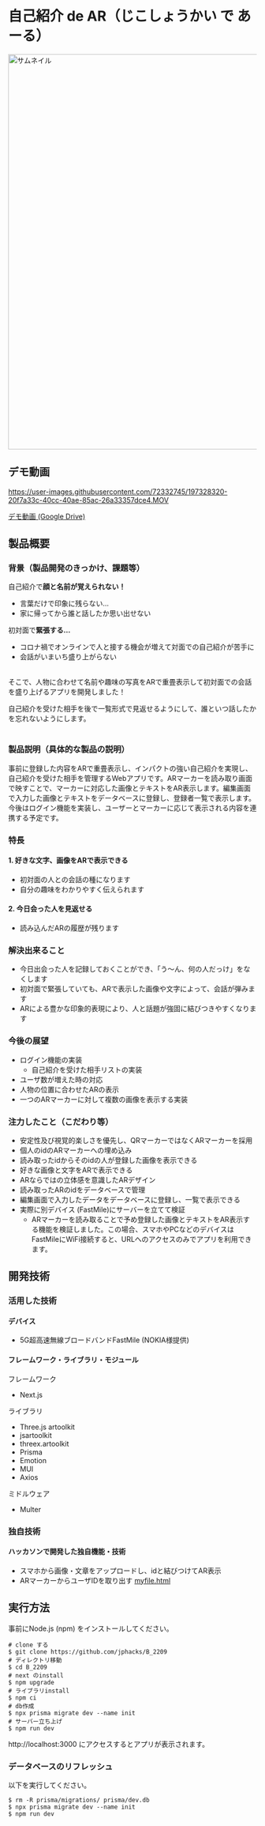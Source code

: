 # 自己紹介 de AR（じこしょうかい で あーる）

<img width="800" alt="サムネイル" src="https://user-images.githubusercontent.com/72190893/197318598-5fd3f9b5-3f76-420e-a8e7-1ba9a0e9abe8.png">

## デモ動画
https://user-images.githubusercontent.com/72332745/197328320-20f7a33c-40cc-40ae-85ac-26a33357dce4.MOV

[デモ動画 (Google Drive) ](https://drive.google.com/file/d/1TyIxKmXAFAUnPMtGVx_SGGMyNe3xS7Ea/view?usp=sharing) 

## 製品概要
### 背景（製品開発のきっかけ、課題等）

自己紹介で**顔と名前が覚えられない！**   

- 言葉だけで印象に残らない…
- 家に帰ってから誰と話したか思い出せない  

初対面で**緊張する…**

- コロナ禍でオンラインで人と接する機会が増えて対面での自己紹介が苦手に
- 会話がいまいち盛り上がらない  

<br>
そこで、人物に合わせて名前や趣味の写真をARで重畳表示して初対面での会話を盛り上げるアプリを開発しました！

自己紹介を受けた相手を後で一覧形式で見返せるようにして、誰といつ話したかを忘れないようにします。
<br>
<br>

### 製品説明（具体的な製品の説明）
事前に登録した内容をARで重畳表示し、インパクトの強い自己紹介を実現し、自己紹介を受けた相手を管理するWebアプリです。ARマーカーを読み取り画面で映すことで、マーカーに対応した画像とテキストをAR表示します。編集画面で入力した画像とテキストをデータベースに登録し、登録者一覧で表示します。今後はログイン機能を実装し、ユーザーとマーカーに応じて表示される内容を連携する予定です。

### 特長
#### 1. 好きな文字、画像をARで表示できる  
- 初対面の人との会話の種になります
- 自分の趣味をわかりやすく伝えられます
#### 2. 今日会った人を見返せる
- 読み込んだARの履歴が残ります

### 解決出来ること
- 今日出会った人を記録しておくことができ、「う〜ん、何の人だっけ」をなくします
- 初対面で緊張していても、ARで表示した画像や文字によって、会話が弾みます
- ARによる豊かな印象的表現により、人と話題が強固に結びつきやすくなります
### 今後の展望 
- ログイン機能の実装
  - 自己紹介を受けた相手リストの実装
- ユーザ数が増えた時の対応
- 人物の位置に合わせたARの表示
- 一つのARマーカーに対して複数の画像を表示する実装

### 注力したこと（こだわり等）
* 安定性及び視覚的楽しさを優先し、QRマーカーではなくARマーカーを採用
* 個人のidのARマーカーへの埋め込み
* 読み取ったidからそのidの人が登録した画像を表示できる
* 好きな画像と文字をARで表示できる
* ARならではの立体感を意識したARデザイン
* 読み取ったARのidをデータベースで管理
* 編集画面で入力したデータをデータベースに登録し、一覧で表示できる
* 実際に別デバイス (FastMile)にサーバーを立てて検証
  * ARマーカーを読み取ることで予め登録した画像とテキストをAR表示する機能を検証しました。この場合、スマホやPCなどのデバイスはFastMileにWiFi接続すると、URLへのアクセスのみでアプリを利用できます。

## 開発技術
### 活用した技術

#### デバイス
* 5G超高速無線ブロードバンドFastMile  (NOKIA様提供)

#### フレームワーク・ライブラリ・モジュール
フレームワーク
* Next.js

ライブラリ
* Three.js artoolkit
* jsartoolkit
* threex.artoolkit
* Prisma
* Emotion
* MUI
* Axios
  
ミドルウェア
* Multer

### 独自技術
#### ハッカソンで開発した独自機能・技術
* スマホから画像・文章をアップロードし、idと結びつけてAR表示
* ARマーカーからユーザIDを取り出す [myfile.html](https://github.com/jphacks/B_2209/blob/develop/public/myfile.html)

## 実行方法
事前にNode.js (npm) をインストールしてください。

```
# clone する
$ git clone https://github.com/jphacks/B_2209
# ディレクトリ移動
$ cd B_2209
# next のinstall
$ npm upgrade
# ライブラリinstall
$ npm ci
# db作成
$ npx prisma migrate dev --name init
# サーバー立ち上げ
$ npm run dev
```
http://localhost:3000 にアクセスするとアプリが表示されます。

### データベースのリフレッシュ
以下を実行してください。
```
$ rm -R prisma/migrations/ prisma/dev.db
$ npx prisma migrate dev --name init
$ npm run dev
```

